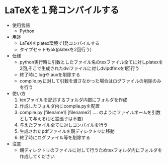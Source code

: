 # LaTeXを１発コンパイルする

- 使用言語
  - Python
- 用途
  - LaTeXをplatex環境で1発コンパイルする
  - タイプセットもok(platexを2回行う)
- 仕様
  - python実行時に引数としたファイル名のtexファイル全てに対しplatexを2回,そこで生成されたdviファイルに対しdvipdfmxを1回行う
  - 終了時に.logや.auxを削除する
  - compile.pyに対して引数を渡さなかった場合はログファイルの削除のみを行う
- 使い方
  1. texファイルを記述するフォルダ内部にフォルダを作成
  2. 作成したフォルダ内にcompile.pyを配置
  3. compile.py [filename1] [filename2] .... のようにファイルネームを引数として与える([]と拡張子は不要)
  4. 与えたファイル全てに対しコンパイルを行う
  5. 生成されたpdfファイルを親ディレクトリに移動
  6. 終了時にログファイル等を削除する
- 注意
  - 親ディレクトリのファイルに対して行うためtexフォルダ内にフォルダを作成してください
